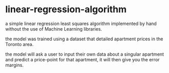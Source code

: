 # linear-regression-algorithm

a simple linear regression least squares algorithm implemented by hand without the use of Machine Learning libraries.

the model was trained using a dataset that detailed apartment prices in the Toronto area. 

the model will ask a user to input their own data about a singular apartment and predict a price-point for that apartment,
it will then give you the error margins. 
